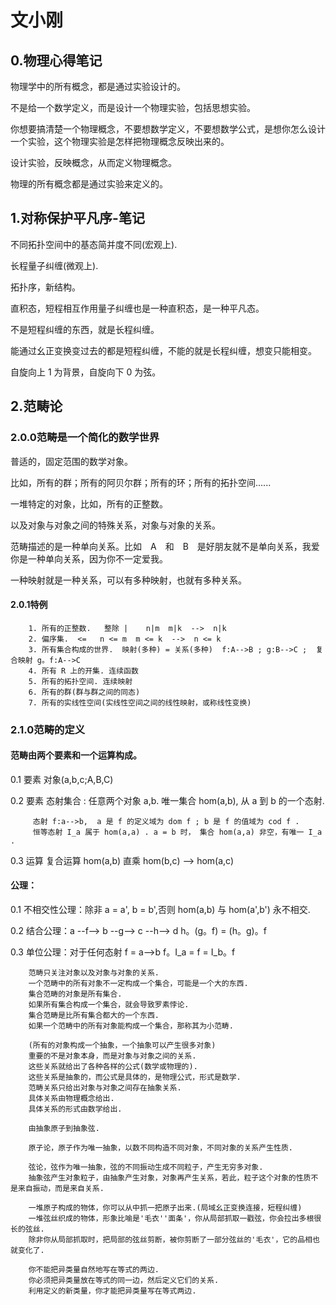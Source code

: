# 文小刚
## 0.物理心得笔记

  物理学中的所有概念，都是通过实验设计的。

  不是给一个数学定义，而是设计一个物理实验，包括思想实验。

  你想要搞清楚一个物理概念，不要想数学定义，不要想数学公式，是想你怎么设计一个实验，这个物理实验是怎样把物理概念反映出来的。

  设计实验，反映概念，从而定义物理概念。

  物理的所有概念都是通过实验来定义的。
  
## 1.对称保护平凡序-笔记
  
  不同拓扑空间中的基态简并度不同(宏观上).
  
  长程量子纠缠(微观上).
  
  拓扑序，新结构。
  
  直积态，短程相互作用量子纠缠也是一种直积态，是一种平凡态。
  
  不是短程纠缠的东西，就是长程纠缠。
  
  能通过幺正变换变过去的都是短程纠缠，不能的就是长程纠缠，想变只能相变。
  
  自旋向上 1 为背景，自旋向下 0 为弦。
  
  
## 2.范畴论
  ### 2.0.0范畴是一个简化的数学世界
  
  普适的，固定范围的数学对象。
  
  比如，所有的群；所有的阿贝尔群；所有的环；所有的拓扑空间......
  
  一堆特定的对象，比如，所有的正整数。
  
  以及对象与对象之间的特殊关系，对象与对象的关系。
  
  范畴描述的是一种单向关系。比如　A　和　B　是好朋友就不是单向关系，我爱你是一种单向关系，因为你不一定爱我。
  
  一种映射就是一种关系，可以有多种映射，也就有多种关系。
  
  #### 2.0.1特例
        1. 所有的正整数.   整除 |    n|m  m|k  -->  n|k
        2. 偏序集.  <=   n <= m  m <= k  -->  n <= k
        3. 所有集合构成的世界.  映射(多种) = 关系(多种)  f:A-->B ; g:B-->C ;  复合映射 g。f:A-->C
        4. 所有 R 上的开集. 连续函数
        5. 所有的拓扑空间. 连续映射
        6. 所有的群(群与群之间的同态)
        7. 所有的实线性空间(实线性空间之间的线性映射，或称线性变换)

  ### 2.1.0范畴的定义
  
  #### 范畴由两个要素和一个运算构成。
  
  0.1 要素  对象(a,b,c;A,B,C)
  
  0.2 要素  态射集合 : 任意两个对象 a,b. 唯一集合 hom(a,b), 从 a 到 b 的一个态射.
  
         态射 f:a-->b,  a 是 f 的定义域为 dom f ; b 是 f 的值域为 cod f .
         恒等态射 I_a 属于 hom(a,a) . a = b 时， 集合 hom(a,a) 非空，有唯一 I_a .
         
  0.3 运算  复合运算  hom(a,b) 直乘 hom(b,c) --> hom(a,c)
  
  #### 公理：
  
  0.1 不相交性公理：除非 a = a', b = b',否则 hom(a,b) 与 hom(a',b') 永不相交.
  
  0.2 结合公理：a --f--> b --g--> c --h--> d     h。(g。f) = (h。g)。f
  
  0.3 单位公理：对于任何态射 f = a-->b    f。I_a = f = I_b。f 

        范畴只关注对象以及对象与对象的关系.
        一个范畴中的所有对象不一定构成一个集合，可能是一个大的东西.
        集合范畴的对象是所有集合.
        如果所有集合构成一个集合，就会导致罗素悖论.
        集合范畴是比所有集合都大的一个东西.
        如果一个范畴中的所有对象能构成一个集合，那称其为小范畴.
        
        (所有的对象构成一个抽象，一个抽象可以产生很多对象)
        重要的不是对象本身，而是对象与对象之间的关系.
        这些关系就给出了各种各样的公式(数学或物理的).
        这些关系是抽象的，而公式是具体的，是物理公式，形式是数学.
        范畴关系只给出对象与对象之间存在抽象关系.
        具体关系由物理概念给出.
        具体关系的形式由数学给出.
        
        由抽象原子到抽象弦.
        
        原子论，原子作为唯一抽象，以数不同构造不同对象，不同对象的关系产生性质.
        
        弦论，弦作为唯一抽象，弦的不同振动生成不同粒子，产生无穷多对象.
        抽象弦产生对象粒子，由抽象产生对象，对象再产生关系，若此，粒子这个对象的性质不是来自振动，而是来自关系.
        
        一堆原子构成的物体，你可以从中抓一把原子出来.(局域幺正变换连接，短程纠缠)
        一堆弦丝织成的物体，形象比喻是'毛衣''面条'，你从局部抓取一戳弦，你会拉出多根很长的弦丝.
        除非你从局部抓取时，把局部的弦丝剪断，被你剪断了一部分弦丝的'毛衣'，它的品相也就变化了.
        
        你不能把异类量自然地写在等式的两边.
        你必须把异类量放在等式的同一边，然后定义它们的关系.
        利用定义的新类量，你才能把异类量写在等式两边.
